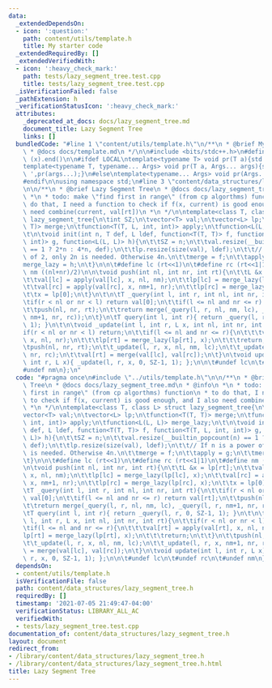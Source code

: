 ```yaml
---
data:
  _extendedDependsOn:
  - icon: ':question:'
    path: content/utils/template.h
    title: My starter code
  _extendedRequiredBy: []
  _extendedVerifiedWith:
  - icon: ':heavy_check_mark:'
    path: tests/lazy_segment_tree.test.cpp
    title: tests/lazy_segment_tree.test.cpp
  _isVerificationFailed: false
  _pathExtension: h
  _verificationStatusIcon: ':heavy_check_mark:'
  attributes:
    _deprecated_at_docs: docs/lazy_segment_tree.md
    document_title: Lazy Segment Tree
    links: []
  bundledCode: "#line 1 \"content/utils/template.h\"\n/**\n * @brief My starter code\n\
    \ * @docs docs/template.md\n */\n\n#include <bits/stdc++.h>\n#define all(x) (x).begin(),\
    \ (x).end()\n\n#ifdef LOCAL\ntemplate<typename T> void pr(T a){std::cerr<<a<<std::endl;}\n\
    template<typename T, typename... Args> void pr(T a, Args... args){std::cerr<<a<<'\
    \ ',pr(args...);}\n#else\ntemplate<typename... Args> void pr(Args... args){}\n\
    #endif\n\nusing namespace std;\n#line 3 \"content/data_structures/lazy_segment_tree.h\"\
    \n\n/**\n * @brief Lazy Segment Tree\n * @docs docs/lazy_segment_tree.md\n * @info\n\
    \ *\n * todo: make \"find first in range\" (from cp algorthms) function\n * to\
    \ do that, I need a function to check if f(x, current) is good enough, and I also\
    \ need combine(current, val[rt])\n *\n */\n\ntemplate<class T, class L> struct\
    \ lazy_segment_tree{\n\tint SZ;\n\tvector<T> val;\n\tvector<L> lp;\n\tfunction<T(T,\
    \ T)> merge;\n\tfunction<T(T, L, int, int)> apply;\n\tfunction<L(L, L)> merge_lazy;\n\
    \t\n\tvoid init(int n, T def, L ldef, function<T(T, T)> f, function<T(T, L, int,\
    \ int)> g, function<L(L, L)> h){\n\t\tSZ = n;\n\t\tval.resize(__builtin_popcount(n)\
    \ == 1 ? 2*n : 4*n, def);\n\t\tlp.resize(size(val), ldef);\n\t\t// If n is a power\
    \ of 2, only 2n is needed. Otherwise 4n.\n\t\tmerge = f;\n\t\tapply = g;\n\t\t\
    merge_lazy = h;\n\t}\n\n\t#define lc (rt<<1)\n\t#define rc (rt<<1|1)\n\t#define\
    \ nm ((nl+nr)/2)\n\n\tvoid push(int nl, int nr, int rt){\n\t\tL &x = lp[rt];\n\
    \t\tval[lc] = apply(val[lc], x, nl, nm);\n\t\tlp[lc] = merge_lazy(lp[lc], x);\n\
    \t\tval[rc] = apply(val[rc], x, nm+1, nr);\n\t\tlp[rc] = merge_lazy(lp[rc], x);\n\
    \t\tx = lp[0];\n\t}\n\t\n\tT _query(int l, int r, int nl, int nr, int rt){\n\t\
    \tif(r < nl or nr < l) return val[0];\n\t\tif(l <= nl and nr <= r) return val[rt];\n\
    \t\tpush(nl, nr, rt);\n\t\treturn merge(_query(l, r, nl, nm, lc), _query(l, r,\
    \ nm+1, nr, rc));\n\t}\n\tT query(int l, int r){ return _query(l, r, 0, SZ-1,\
    \ 1); }\n\t\n\tvoid _update(int l, int r, L x, int nl, int nr, int rt){\n\t\t\
    if(r < nl or nr < l) return;\n\t\tif(l <= nl and nr <= r){\n\t\t\tval[rt] = apply(val[rt],\
    \ x, nl, nr);\n\t\t\tlp[rt] = merge_lazy(lp[rt], x);\n\t\t\treturn;\n\t\t}\n\t\
    \tpush(nl, nr, rt);\n\t\t_update(l, r, x, nl, nm, lc);\n\t\t_update(l, r, x, nm+1,\
    \ nr, rc);\n\t\tval[rt] = merge(val[lc], val[rc]);\n\t}\n\tvoid update(int l,\
    \ int r, L x){ _update(l, r, x, 0, SZ-1, 1); };\n\n\t#undef lc\n\t#undef rc\n\t\
    #undef nm\n};\n"
  code: "#pragma once\n#include \"../utils/template.h\"\n\n/**\n * @brief Lazy Segment\
    \ Tree\n * @docs docs/lazy_segment_tree.md\n * @info\n *\n * todo: make \"find\
    \ first in range\" (from cp algorthms) function\n * to do that, I need a function\
    \ to check if f(x, current) is good enough, and I also need combine(current, val[rt])\n\
    \ *\n */\n\ntemplate<class T, class L> struct lazy_segment_tree{\n\tint SZ;\n\t\
    vector<T> val;\n\tvector<L> lp;\n\tfunction<T(T, T)> merge;\n\tfunction<T(T, L,\
    \ int, int)> apply;\n\tfunction<L(L, L)> merge_lazy;\n\t\n\tvoid init(int n, T\
    \ def, L ldef, function<T(T, T)> f, function<T(T, L, int, int)> g, function<L(L,\
    \ L)> h){\n\t\tSZ = n;\n\t\tval.resize(__builtin_popcount(n) == 1 ? 2*n : 4*n,\
    \ def);\n\t\tlp.resize(size(val), ldef);\n\t\t// If n is a power of 2, only 2n\
    \ is needed. Otherwise 4n.\n\t\tmerge = f;\n\t\tapply = g;\n\t\tmerge_lazy = h;\n\
    \t}\n\n\t#define lc (rt<<1)\n\t#define rc (rt<<1|1)\n\t#define nm ((nl+nr)/2)\n\
    \n\tvoid push(int nl, int nr, int rt){\n\t\tL &x = lp[rt];\n\t\tval[lc] = apply(val[lc],\
    \ x, nl, nm);\n\t\tlp[lc] = merge_lazy(lp[lc], x);\n\t\tval[rc] = apply(val[rc],\
    \ x, nm+1, nr);\n\t\tlp[rc] = merge_lazy(lp[rc], x);\n\t\tx = lp[0];\n\t}\n\t\n\
    \tT _query(int l, int r, int nl, int nr, int rt){\n\t\tif(r < nl or nr < l) return\
    \ val[0];\n\t\tif(l <= nl and nr <= r) return val[rt];\n\t\tpush(nl, nr, rt);\n\
    \t\treturn merge(_query(l, r, nl, nm, lc), _query(l, r, nm+1, nr, rc));\n\t}\n\
    \tT query(int l, int r){ return _query(l, r, 0, SZ-1, 1); }\n\t\n\tvoid _update(int\
    \ l, int r, L x, int nl, int nr, int rt){\n\t\tif(r < nl or nr < l) return;\n\t\
    \tif(l <= nl and nr <= r){\n\t\t\tval[rt] = apply(val[rt], x, nl, nr);\n\t\t\t\
    lp[rt] = merge_lazy(lp[rt], x);\n\t\t\treturn;\n\t\t}\n\t\tpush(nl, nr, rt);\n\
    \t\t_update(l, r, x, nl, nm, lc);\n\t\t_update(l, r, x, nm+1, nr, rc);\n\t\tval[rt]\
    \ = merge(val[lc], val[rc]);\n\t}\n\tvoid update(int l, int r, L x){ _update(l,\
    \ r, x, 0, SZ-1, 1); };\n\n\t#undef lc\n\t#undef rc\n\t#undef nm\n};"
  dependsOn:
  - content/utils/template.h
  isVerificationFile: false
  path: content/data_structures/lazy_segment_tree.h
  requiredBy: []
  timestamp: '2021-07-05 21:49:47-04:00'
  verificationStatus: LIBRARY_ALL_AC
  verifiedWith:
  - tests/lazy_segment_tree.test.cpp
documentation_of: content/data_structures/lazy_segment_tree.h
layout: document
redirect_from:
- /library/content/data_structures/lazy_segment_tree.h
- /library/content/data_structures/lazy_segment_tree.h.html
title: Lazy Segment Tree
---
```

